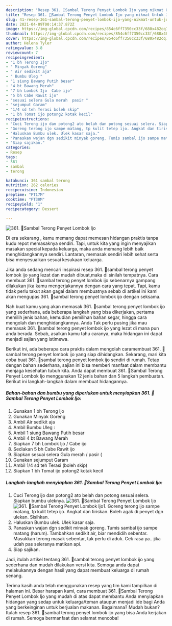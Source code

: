 ```yaml
---
description: "Resep 361. 🍆Sambal Terong Penyet Lombok Ijo yang nikmat Untuk Jualan"
title: "Resep 361. 🍆Sambal Terong Penyet Lombok Ijo yang nikmat Untuk Jualan"
slug: 41-resep-361-sambal-terong-penyet-lombok-ijo-yang-nikmat-untuk-jualan
date: 2021-04-09T00:14:37.872Z
image: https://img-global.cpcdn.com/recipes/854c6ff7350cc33f/680x482cq70/361-🍆sambal-terong-penyet-lombok-ijo-foto-resep-utama.jpg
thumbnail: https://img-global.cpcdn.com/recipes/854c6ff7350cc33f/680x482cq70/361-🍆sambal-terong-penyet-lombok-ijo-foto-resep-utama.jpg
cover: https://img-global.cpcdn.com/recipes/854c6ff7350cc33f/680x482cq70/361-🍆sambal-terong-penyet-lombok-ijo-foto-resep-utama.jpg
author: Helena Tyler
ratingvalue: 3.8
reviewcount: 7
recipeingredient:
- "1 bh Terong Ijo"
- " Minyak Goreng"
- " Air sedikit aja"
- " Bumbu Uleg "
- "1 siung Bawang Putih besar"
- "4 bt Bawang Merah"
- "7 bh Lombok Ijo  Cabe ijo"
- "5 bh Cabe Rawit ijo"
- "sesuai selera Gula merah  pasir "
- "sejumput Garam"
- "1/4 sd teh Terasi boleh skip"
- "1 bh Tomat ijo potong2 kotak kecil"
recipeinstructions:
- "Cuci Terong ijo dan potong2 ato belah dan potong sesuai selera. Siapkan bumbu uleknya."
- "Goreng terong ijo sampe matang, tp kulit tetep ijo. Angkat dan tiriskan. Boleh agak di penyet dgn ulekan. Sisihkan."
- "Haluskan Bumbu ulek. Ulek kasar saja."
- "Panaskan wajan dgn sedikit minyak goreng. Tumis sambal ijo sampe matang (harum). Tambahkan sedikit air, biar mendidih sebentar. Masukkan terong masak sebentar, tak perlu di aduk. Cek rasa ya.. jika udah pas seleranya matikan api."
- "Siap sajikan."
categories:
- Resep
tags:
- 361
- sambal
- terong

katakunci: 361 sambal terong 
nutrition: 262 calories
recipecuisine: Indonesian
preptime: "PT17M"
cooktime: "PT30M"
recipeyield: "1"
recipecategory: Dessert

---
```



![361. 🍆Sambal Terong Penyet Lombok Ijo](https://img-global.cpcdn.com/recipes/854c6ff7350cc33f/680x482cq70/361-🍆sambal-terong-penyet-lombok-ijo-foto-resep-utama.jpg)

Di era  sekarang , kamu memang dapat memesan hidangan praktis tanpa kudu repot memasaknya sendiri. Tapi, untuk kita yang ingin menyajikan masakan special kepada keluarga, maka anda memang lebih baik menghidangkannya sendiri. Lantaran, memasak sendiri lebih sehat serta bisa menyesuaikan sesuai kesukaan keluarga.

Jika anda sedang mencari inspirasi resep 361. 🍆sambal terong penyet lombok ijo yang lezat dan mudah dibuat,maka di sinilah tempatnya. Cara membuat 361. 🍆sambal terong penyet lombok ijo  sebenarnya gampang dilakukan jika kamu mengerjakannya dengan cara yang tepat. Tapi, kamu tidak perlu takut akan gagal dalam membuatnya 
sebab di artikel ini kami akan mengupas 361. 🍆sambal terong penyet lombok ijo dengan seksama.  



Nah buat kamu yang akan memasak 361. 🍆sambal terong penyet lombok ijo yang sederhana, ada beberapa langkah yang bisa dikerjakan, pertama memilih jenis bahan, kemudian pemilihan bahan segar, hingga cara mengolah dan menghidangkannya. Anda Tak perlu pusing jika mau memasak 361. 🍆sambal terong penyet lombok ijo yang lezat di mana pun anda berada. Sebab, asalkan kamu  tahu caranya, maka hidangan ini dapat menjadi sajian yang istimewa.

Berikut ini, ada beberapa cara praktis  dalam mengolah caramembuat 361. 🍆sambal terong penyet lombok ijo yang siap dihidangkan. Sekarang, mari kita coba buat 361. 🍆sambal terong penyet lombok ijo sendiri di rumah. Tetap dengan bahan sederhana, sajian ini bisa memberi manfaat dalam membantu menjaga kesehatan tubuh kita. Anda dapat membuat 361. 🍆Sambal Terong Penyet Lombok Ijo menggunakan 12 jenis bahan dan 5 langkah pembuatan. Berikut ini langkah-langkah dalam membuat hidangannya.

<!--inarticleads1-->

##### Bahan-bahan dan bumbu yang diperlukan untuk menyiapkan 361. 🍆Sambal Terong Penyet Lombok Ijo:

1. Gunakan 1 bh Terong Ijo
1. Gunakan  Minyak Goreng
1. Ambil  Air sedikit aja
1. Ambil  Bumbu Uleg :
1. Ambil 1 siung Bawang Putih besar
1. Ambil 4 bt Bawang Merah
1. Siapkan 7 bh Lombok Ijo / Cabe ijo
1. Sediakan 5 bh Cabe Rawit ijo
1. Siapkan sesuai selera Gula merah / pasir (
1. Gunakan sejumput Garam
1. Ambil 1/4 sd teh Terasi (boleh skip)
1. Siapkan 1 bh Tomat ijo potong2 kotak kecil




<!--inarticleads2-->

##### Langkah-langkah menyiapkan 361. 🍆Sambal Terong Penyet Lombok Ijo:

1. Cuci Terong ijo dan potong2 ato belah dan potong sesuai selera. Siapkan bumbu uleknya.
<img src="https://img-global.cpcdn.com/steps/9378f2e4dd7aae90/160x128cq70/361-🍆sambal-terong-penyet-lombok-ijo-langkah-memasak-1-foto.jpg" alt="361. 🍆Sambal Terong Penyet Lombok Ijo"><img src="https://img-global.cpcdn.com/steps/5c9f6093cdb08a99/160x128cq70/361-🍆sambal-terong-penyet-lombok-ijo-langkah-memasak-1-foto.jpg" alt="361. 🍆Sambal Terong Penyet Lombok Ijo">1. Goreng terong ijo sampe matang, tp kulit tetep ijo. Angkat dan tiriskan. Boleh agak di penyet dgn ulekan. Sisihkan.
1. Haluskan Bumbu ulek. Ulek kasar saja.
1. Panaskan wajan dgn sedikit minyak goreng. Tumis sambal ijo sampe matang (harum). Tambahkan sedikit air, biar mendidih sebentar. Masukkan terong masak sebentar, tak perlu di aduk. Cek rasa ya.. jika udah pas seleranya matikan api.
1. Siap sajikan.




Jadi, itulah artikel tentang  361. 🍆sambal terong penyet lombok ijo  yang sederhana dan mudah dilakukan versi kita. Semoga anda dapat melakukannya dengan hasil yang dapat membuat keluarga di rumah senang. 

Terima kasih anda telah menggunakan resep yang tim kami tampilkan di halaman ini. Besar harapan kami, cara membuat  361. 🍆Sambal Terong Penyet Lombok Ijo yang mudah di atas dapat membantu Anda menyiapkan hidangan yang sedap untuk keluarga/teman ataupun menjadi ide bagi Anda yang berkeinginan untuk berjualan makanan. Bagaimana? Mudah bukan? Itulah resep 361. 🍆sambal terong penyet lombok ijo yang bisa Anda kerjakan di rumah. Semoga bermanfaat dan selamat mencoba!

